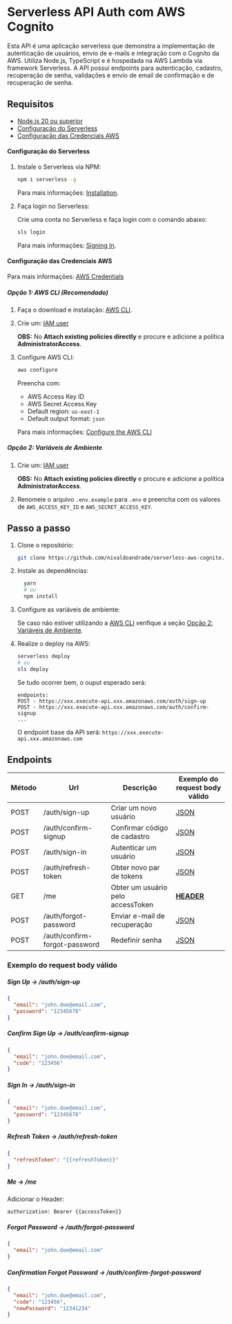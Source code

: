 # Serverless API Auth com AWS Cognito

Esta API é uma aplicação serverless que demonstra a implementação de autenticação de usuários, envio de e-mails e integração com o Cognito da AWS. Utiliza Node.js, TypeScript e é hospedada na AWS Lambda via framework Serverless. A API possui endpoints para autenticação, cadastro, recuperação de senha, validações e envio de email de confirmação e de recuperação de senha.

## **Requisitos**

- [Node.js 20 ou superior](https://nodejs.org/en/)
- [Configuração do Serverless](#configuração-do-serverless)
- [Configuração das Credenciais AWS](#configuração-das-credenciais-aws)

#### Configuração do Serverless

1. Instale o Serverless via NPM:

   ```bash
   npm i serverless -g
   ```

   Para mais informações: [Installation](https://www.serverless.com/framework/docs/getting-started#installation).

2. Faça login no Serverless:

   Crie uma conta no Serverless e faça login com o comando abaixo:

   ```bash
   sls login
   ```

   Para mais informações: [Signing In](https://www.serverless.com/framework/docs/getting-started#signing-in).

#### Configuração das Credenciais AWS

Para mais informações: [AWS Credentials](https://www.serverless.com/framework/docs/providers/aws/guide/credentials#aws-credentials)

##### **Opção 1: AWS CLI (Recomendado)**

1. Faça o download e instalação: [AWS CLI](https://docs.aws.amazon.com/cli/latest/userguide/getting-started-install.html#getting-started-install-instructions).

2. Crie um: [IAM user](https://docs.aws.amazon.com/cli/latest/userguide/cli-authentication-user.html#cli-authentication-user-create)

   **OBS:** No **Attach existing policies directly** e procure e adicione a política **AdministratorAccess**.

3. Configure AWS CLI:

   ```bash
   aws configure
   ```

   Preencha com:
   - AWS Access Key ID
   - AWS Secret Access Key
   - Default region: `us-east-1`
   - Default output format: `json`

   Para mais informações: [Configure the AWS CLI](https://docs.aws.amazon.com/cli/latest/userguide/cli-authentication-user.html#cli-authentication-user-configure.title)

##### **Opção 2: Variáveis de Ambiente**

1. Crie um: [IAM user](https://docs.aws.amazon.com/cli/latest/userguide/cli-authentication-user.html#cli-authentication-user-create)

   **OBS:** No **Attach existing policies directly** e procure e adicione a política **AdministratorAccess**.

2. Renomeie o arquivo `.env.example` para `.env` e preencha com os valores de `AWS_ACCESS_KEY_ID` e `AWS_SECRET_ACCESS_KEY`.

## Passo a passo

1. Clone o repositório:

   ```bash
   git clone https://github.com/nivaldoandrade/serverless-aws-cognito.git
   ```

2. Instale as dependências:

   ```bash
     yarn
     # ou
     npm install
   ```

3. Configure as variáveis de ambiente:

   Se caso não estiver utilizando a [AWS CLI](#opção-1-aws-clirecomendado) verifique a seção [Opção 2: Variáveis de Ambiente](#opção-2-variáveis-de-ambiente).

4. Realize o deploy na AWS:

   ```bash
   serverless deploy
   # ou
   sls deploy
   ```

   Se tudo ocorrer bem, o ouput esperado será:

   ```plaintext
   endpoints:
   POST - https://xxx.execute-api.xxx.amazonaws.com/auth/sign-up
   POST - https://xxx.execute-api.xxx.amazonaws.com/auth/confirm-signup
   ...
   ```

   O endpoint base da API será: `https://xxx.execute-api.xxx.amazonaws.com`

## Endpoints

| Método | Url                           | Descrição                         | Exemplo do request body válido                                      |
| ------ | ----------------------------- | --------------------------------- | ------------------------------------------------------------------- |
| POST   | /auth/sign-up                 | Criar um novo usuário             | [JSON](#sign-up---authsign-up)                                      |
| POST   | /auth/confirm-signup          | Confirmar código de cadastro      | [JSON](#confirm-sign-up---authconfirm-signup)                       |
| POST   | /auth/sign-in                 | Autenticar um usuário             | [JSON](#sign-in---authsign-in)                                      |
| POST   | /auth/refresh-token           | Obter novo par de tokens          | [JSON](#refresh-token---authrefresh-token)                          |
| GET    | /me                           | Obter um usuário pelo accessToken | [**HEADER**](#me---me)                                              |
| POST   | /auth/forgot-password         | Enviar e-mail de recuperação      | [JSON](#forgot-password---authforgot-password)                      |
| POST   | /auth/confirm-forgot-password | Redefinir senha                   | [JSON](#confirmation-forgot-password---authconfirm-forgot-password) |

### Exemplo do request body válido

##### Sign Up -> /auth/sign-up

```json
{
  "email": "john.doe@email.com",
  "password": "12345678"
}
```

##### Confirm Sign Up -> /auth/confirm-signup

```json
{
  "email": "john.doe@email.com",
  "code": "123456"
}
```

##### Sign In -> /auth/sign-in

```json
{
  "email": "john.doe@email.com",
  "password": "12345678"
}
```

##### Refresh Token -> /auth/refresh-token

```json
{
  "refreshToken": "{{refreshToken}}"
}
```

##### Me -> /me

Adicionar o Header:

```
authorization: Bearer {{accessToken}}
```

##### Forgot Password -> /auth/forgot-password

```json
{
  "email": "john.doe@email.com"
}
```

##### Confirmation Forgot Password -> /auth/confirm-forgot-password

```json
{
  "email": "john.doe@email.com",
  "code": "123456",
  "newPassword": "12341234"
}
```
